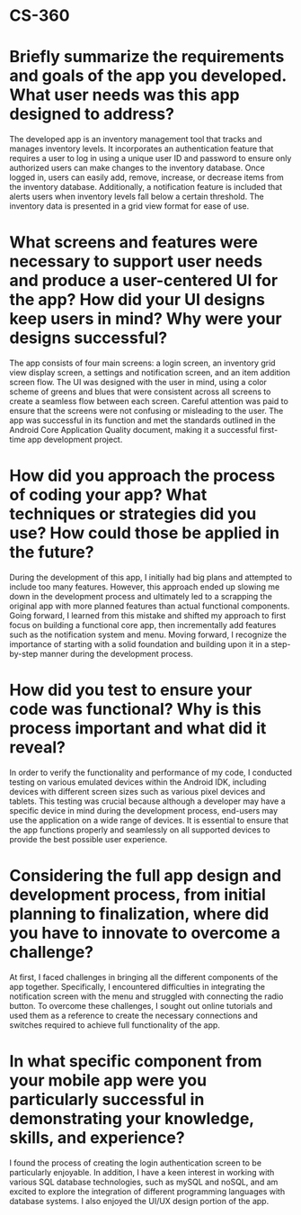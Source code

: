 # CS-360
# Briefly summarize the requirements and goals of the app you developed. What user needs was this app designed to address?
The developed app is an inventory management tool that tracks and manages inventory levels. It incorporates an authentication feature that requires a user to log in using a unique user ID and password to ensure only authorized users can make changes to the inventory database. Once logged in, users can easily add, remove, increase, or decrease items from the inventory database. Additionally, a notification feature is included that alerts users when inventory levels fall below a certain threshold. The inventory data is presented in a grid view format for ease of use.
# What screens and features were necessary to support user needs and produce a user-centered UI for the app? How did your UI designs keep users in mind? Why were your designs successful?
The app consists of four main screens: a login screen, an inventory grid view display screen, a settings and notification screen, and an item addition screen flow. The UI was designed with the user in mind, using a color scheme of greens and blues that were consistent across all screens to create a seamless flow between each screen. Careful attention was paid to ensure that the screens were not confusing or misleading to the user. The app was successful in its function and met the standards outlined in the Android Core Application Quality document, making it a successful first-time app development project.
# How did you approach the process of coding your app? What techniques or strategies did you use? How could those be applied in the future?
During the development of this app, I initially had big plans and attempted to include too many features. However, this approach ended up slowing me down in the development process and ultimately led to a scrapping the original app with more planned features than actual functional components. Going forward, I learned from this mistake and shifted my approach to first focus on building a functional core app, then incrementally add features such as the notification system and menu. Moving forward, I recognize the importance of starting with a solid foundation and building upon it in a step-by-step manner during the development process.
# How did you test to ensure your code was functional? Why is this process important and what did it reveal?
In order to verify the functionality and performance of my code, I conducted testing on various emulated devices within the Android IDK, including devices with different screen sizes such as various pixel devices and tablets. This testing was crucial because although a developer may have a specific device in mind during the development process, end-users may use the application on a wide range of devices. It is essential to ensure that the app functions properly and seamlessly on all supported devices to provide the best possible user experience.
# Considering the full app design and development process, from initial planning to finalization, where did you have to innovate to overcome a challenge?
At first, I faced challenges in bringing all the different components of the app together. Specifically, I encountered difficulties in integrating the notification screen with the menu and struggled with connecting the radio button. To overcome these challenges, I sought out online tutorials and used them as a reference to create the necessary connections and switches required to achieve full functionality of the app.
# In what specific component from your mobile app were you particularly successful in demonstrating your knowledge, skills, and experience?
I found the process of creating the login authentication screen to be particularly enjoyable. In addition, I have a keen interest in working with various SQL database technologies, such as mySQL and noSQL, and am excited to explore the integration of different programming languages with database systems. I also enjoyed the UI/UX design portion of the app.
